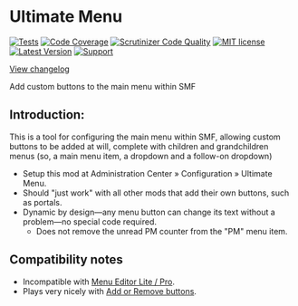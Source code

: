 # Ultimate Menu
[![Tests](https://github.com/live627/smf-ultimate-menu/actions/workflows/php.yml/badge.svg)](https://github.com/live627/smf-ultimate-menu/actions/workflows/php.yml)
[![Code Coverage](https://scrutinizer-ci.com/g/live627/smf-ultimate-menu/badges/coverage.png?b=master)](https://scrutinizer-ci.com/g/live627/smf-ultimate-menu/?branch=master)
[![Scrutinizer Code Quality](https://scrutinizer-ci.com/g/live627/smf-ultimate-menu/badges/quality-score.png?b=master)](https://scrutinizer-ci.com/g/live627/smf-ultimate-menu/?branch=master)
[![MIT license](http://img.shields.io/badge/license-MIT-009999.svg)](http://opensource.org/licenses/MIT)
[![Latest Version](https://img.shields.io/github/release/live627/smf-ultimate-menu.svg)](https://github.com/live627/smf-ultimate-menu/releases) [![Support](http://img.shields.io/badge/PayPal-$-009966.svg)](https://www.paypal.me/JohnRayes)

[View changelog](https://github.com/live627/smf-ultimate-menu/blob/master/CHANGELOG.md)

Add custom buttons to the main menu within SMF
## Introduction:
This is a tool for configuring the main menu within SMF, allowing custom buttons to be added at will, complete with children and grandchildren menus (so, a main menu item, a dropdown and a follow-on dropdown)

- Setup this mod at Administration Center » Configuration » Ultimate Menu.
- Should "just work" with all other mods that add their own buttons, such as portals.
- Dynamic by design—any menu button can change its text without a problem—no special code required.
   - Does not remove the unread PM counter from the "PM" menu item.
## Compatibility notes
*   Incompatible with [Menu Editor Lite / Pro](http://custom.simplemachines.org/mods/index.php?mod=3310).
*   Plays very nicely with [Add or Remove buttons](http://custom.simplemachines.org/mods/index.php?mod=2650).
